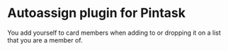 Autoassign plugin for Pintask
=========================

You add yourself to card members when adding to or dropping it on a list that you are a member of.
